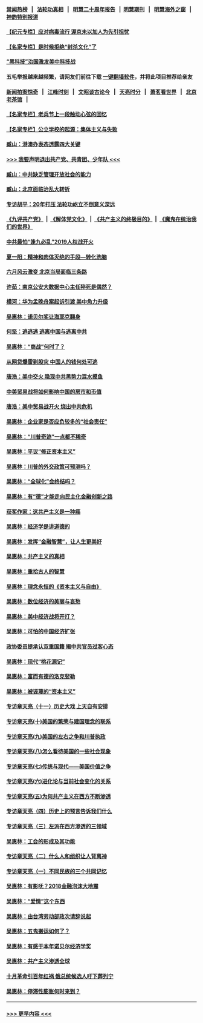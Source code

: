 #### [禁闻热榜](热点新闻.md?=0)  &nbsp;&nbsp;|&nbsp;&nbsp; [法轮功真相](https://github.com/gfw-breaker/truth/blob/master/README.md?=0) &nbsp;&nbsp;|&nbsp;&nbsp; [明慧二十周年报告](https://github.com/gfw-breaker/mh-reports/blob/master/README.md?=0) &nbsp;&nbsp;|&nbsp;&nbsp;[明慧期刊](https://github.com/gfw-breaker/mh-qikan) &nbsp;&nbsp;|&nbsp;&nbsp; [明慧海外之窗](https://github.com/gfw-breaker/mh-news/blob/master/README.md?=0) &nbsp;&nbsp;|&nbsp;&nbsp; [神韵特别报道](https://github.com/gfw-breaker/mh-news/blob/master/shenyun.md?=0)
#### [【纪元专栏】应对病毒流行 渥京未以加人为先引担忧](../pages/nsc423/n11875714.md?t=02270631) 
#### [【名家专栏】是时候拒绝“封杀文化”了](../pages/nsc423/n11814093.md?t=02270631) 
#### [“黑科技”治国激发美中科技战](../pages/nsc423/n11638056.md?t=02270631) 
#### 五毛举报越来越频繁，请网友们前往下载 [一键翻墙软件](https://github.com/gfw-breaker/ssr-accounts)，并将此项目推荐给亲友
#### [新闻拍案惊奇](https://github.com/gfw-breaker/banned-news/blob/master/pages/link4.md) &nbsp;&nbsp;|&nbsp;&nbsp; [江峰时刻](https://github.com/gfw-breaker/banned-news/blob/master/pages/link4.md) &nbsp;&nbsp;|&nbsp;&nbsp; [文昭谈古论今](https://github.com/gfw-breaker/banned-news/blob/master/pages/link4.md) &nbsp;&nbsp;|&nbsp;&nbsp; [天亮时分](https://github.com/gfw-breaker/banned-news/blob/master/pages/link4.md) &nbsp;&nbsp;|&nbsp;&nbsp; [萧茗看世界](https://github.com/gfw-breaker/banned-news/blob/master/pages/link4.md) &nbsp;&nbsp;|&nbsp;&nbsp; [北京老茶馆](https://github.com/gfw-breaker/banned-news/blob/master/pages/link4.md) &nbsp;&nbsp;|&nbsp;&nbsp; 
#### [【名家专栏】老兵节上一段触动心弦的回忆](../pages/nsc423/n11646016.md?t=02270631) 
#### [【名家专栏】公立学校的起源：集体主义与失败](../pages/nsc423/n11601833.md?t=02270631) 
#### [臧山：港澳办表态透露四大关键](../pages/nsc423/n11421628.md?t=02270631) 
#### [>>> 我要声明退出共产党、共青团、少年队 <<<](https://github.com/begood0513/goodnews/blob/master/quit/letter.md) 
#### [臧山：中共缺乏管理开放社会的能力](../pages/nsc423/n11407457.md?t=02270631) 
#### [臧山：北京面临治乱大转折](../pages/nsc423/n11406895.md?t=02270631) 
#### [专访胡平：20年打压 法轮功屹立不倒意义深远](../pages/nsc423/n11398800.md?t=02270631) 
#### [《九评共产党》](https://github.com/begood0513/9ping.md/blob/master/README.md) &nbsp;|&nbsp; [《解体党文化》](../../../../jtdwh.md/blob/master/README.md)  &nbsp;|&nbsp; [《共产主义的终极目的》](../../../../gczydzjmd.md/blob/master/README.md) &nbsp;|&nbsp; [《魔鬼在统治我们的世界》](../../../../mgztzwmdsj.md/blob/master/README.md) 
#### [中共最怕“逢九必乱”2019人权战开火](../pages/nsc423/n11385248.md?t=02270631) 
#### [夏一阳：精神和肉体灭绝的手段—转化洗脑](../pages/nsc423/n11368250.md?t=02270631) 
#### [六月风云激变 北京当局面临三条路](../pages/nsc423/n11313668.md?t=02270631) 
#### [许茹：南京公安大数据中心主任猝死是偶然？](../pages/nsc423/n11064744.md?t=02270631) 
#### [横河：华为孟晚舟案起诉引渡 美中角力升级](../pages/nsc423/n11027230.md?t=02270631) 
#### [吴惠林：诺贝尔奖让海耶克翻身](../pages/nsc423/n10890049.md?t=02270631) 
#### [何坚：逃逃逃 逃离中国与逃离中共](../pages/nsc423/n10592891.md?t=02270631) 
#### [吴惠林：“商战”何时了？](../pages/nsc423/n10573558.md?t=02270631) 
#### [从网贷爆雷到股灾 中国人的钱何处可逃](../pages/nsc423/n10572800.md?t=02270631) 
#### [唐浩：美中交火 隐现中共黑势力混水摸鱼](../pages/nsc423/n10544040.md?t=02270631) 
#### [中美贸易战将如何影响中国的房市和币值](../pages/nsc423/n10543697.md?t=02270631) 
#### [唐浩：美中贸易战开火 烧出中共危机](../pages/nsc423/n10540126.md?t=02270631) 
#### [吴惠林：企业家是否应负较多的“社会责任”](../pages/nsc423/n10535022.md?t=02270631) 
#### [吴惠林：“川普奇迹”一点都不稀奇](../pages/nsc423/n10512808.md?t=02270631) 
#### [吴惠林：平议“修正资本主义”](../pages/nsc423/n10495724.md?t=02270631) 
#### [吴惠林：川普的外交政策可预测吗？](../pages/nsc423/n10462387.md?t=02270631) 
#### [吴惠林：“全球化”会终结吗？](../pages/nsc423/n10452838.md?t=02270631) 
#### [吴惠林：有“德”才能走向民主化金融创新之路](../pages/nsc423/n10432292.md?t=02270631) 
#### [获奖作家：这共产主义是一种癌](../pages/nsc423/n10431541.md?t=02270631) 
#### [吴惠林：经济学是讲道德的](../pages/nsc423/n10398014.md?t=02270631) 
#### [吴惠林：发挥“金融智慧”，让人生更美好](../pages/nsc423/n10375019.md?t=02270631) 
#### [吴惠林：共产主义的真相](../pages/nsc423/n10351394.md?t=02270631) 
#### [吴惠林：重拾古人的智慧](../pages/nsc423/n10337691.md?t=02270631) 
#### [吴惠林：理念永恒的《资本主义与自由》](../pages/nsc423/n10316274.md?t=02270631) 
#### [吴惠林：数位经济的美丽与哀愁](../pages/nsc423/n10292946.md?t=02270631) 
#### [吴惠林：美中经济战将开打？](../pages/nsc423/n10258825.md?t=02270631) 
#### [吴惠林：可怕的中国经济扩张](../pages/nsc423/n10219147.md?t=02270631) 
#### [政协委员提承认双重国籍 揭中共官员过客心态](../pages/nsc423/n10208809.md?t=02270631) 
#### [吴惠林：现代“桃花源记”](../pages/nsc423/n10185234.md?t=02270631) 
#### [吴惠林：富而有德的洛克斐勒](../pages/nsc423/n10142264.md?t=02270631) 
#### [吴惠林：被诬蔑的“资本主义”](../pages/nsc423/n10124816.md?t=02270631) 
#### [专访章天亮（十一）历史大戏 上天自有安排](../pages/nsc423/n10094905.md?t=02270631) 
#### [专访章天亮(十)美国的繁荣与建国理念的联系](../pages/nsc423/n10094899.md?t=02270631) 
#### [专访章天亮(九)美国的左右之争和川普执政](../pages/nsc423/n10094889.md?t=02270631) 
#### [专访章天亮(八)怎么看待美国的一些社会现象](../pages/nsc423/n10094857.md?t=02270631) 
#### [专访章天亮(七)传统与现代——美国价值之争](../pages/nsc423/n10093140.md?t=02270631) 
#### [专访章天亮(六)进化论与当前社会变化的关系](../pages/nsc423/n10092036.md?t=02270631) 
#### [专访章天亮(五)为何共产主义在西方不断渗透](../pages/nsc423/n10083620.md?t=02270631) 
#### [专访章天亮（四）历史上的预言告诉我们什么](../pages/nsc423/n10083606.md?t=02270631) 
#### [专访章天亮（三）左派在西方渗透的三领域](../pages/nsc423/n10081115.md?t=02270631) 
#### [吴惠林：工会的形成及其功能](../pages/nsc423/n10080633.md?t=02270631) 
#### [专访章天亮（二）什么人和组织让人背离神](../pages/nsc423/n10076637.md?t=02270631) 
#### [专访章天亮（一）不同民族的三个共同记忆](../pages/nsc423/n10074188.md?t=02270631) 
#### [吴惠林：有影呒？2018金融泡沫大地震](../pages/nsc423/n10040534.md?t=02270631) 
#### [吴惠林：“爱情”这个东西](../pages/nsc423/n10019423.md?t=02270631) 
#### [吴惠林：由台湾劳动部政次请辞说起](../pages/nsc423/n9979679.md?t=02270631) 
#### [吴惠林：五鬼搬运如何了？](../pages/nsc423/n9925338.md?t=02270631) 
#### [吴惠林：有感于本年诺贝尔经济学奖](../pages/nsc423/n9871883.md?t=02270631) 
#### [吴惠林：共产主义渗透全球](../pages/nsc423/n9812748.md?t=02270631) 
#### [十月革命引百年红祸 俄总统候选人吁下葬列宁](../pages/nsc423/n9810182.md?t=02270631) 
#### [吴惠林：停滞性膨胀何时来到？](../pages/nsc423/n9764136.md?t=02270631) 

----
#### [ >>> 更早内容 <<< ](../indexes/nsc423-earlier.md)
